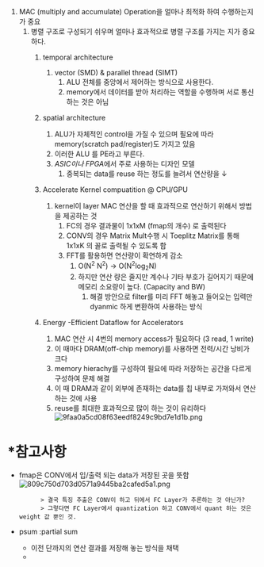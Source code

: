 1.  MAC (multiply and accumulate) Operation을 얼마나 최적화 하여 수행하는지가 중요
    1.  병렬 구조로 구성되기 쉬우며 얼마나 효과적으로 병렬 구조를 가지는 지가 중요하다.
        1.  temporal architecture
            1.  vector (SMD) & parallel thread (SIMT)
                1.  ALU 전체를 중앙에서 제어하는 방식으로 사용한다.
                2.  memory에서 데이터를 받아 처리하는 역할을 수행하며 서로 통신하는 것은 아님
                
        2.  spatial architecture
            1.  ALU가 자체적인 control을 가질 수 있으며 필요에 따라 memory(scratch pad/register)도 가지고 있음
            2.  이러한 ALU 를 PE라고 부른다.
            3.  *ASIC이나 FPGA*에서 주로 사용하는 디자인 모델
                1.  중복되는 data를 reuse 하는 정도를 늘려서 연산량을 ↓
        3.  Accelerate Kernel compuatition @ CPU/GPU
            1.  kernel이 layer MAC 연산을 할 때 효과적으로 연산하기 위해서 방법을 제공하는 것
                1.  FC의 경우 결과물이 1x1xM (fmap의 개수) 로 출력된다
                2.  CONV의 경우 Matrix Mult수행 시 Toeplitz Matrix를 통해 1x1xK 의 꼴로 출력될 수 있도록 함
                3.  FFT를 활용하면 연산량이 확연하게 감소
                    1.  O(N<sup>2</sup> N<sup>2</sup>) → O(N<sup>2</sup>log<sub>2</sub>N)
                    2.  하지만 연산 량은 줄지만 계수나 기타 부호가 길어지기 때문에 메모리 소요량이 높다. (Capacity and BW)
                        1.  해결 방안으로 filter를 미리 FFT 해놓고 들어오는 입력만 dyanmic 하게 변환하여 사용하는 방식
        4.  Energy -Efficient Dataflow for Accelerators
            
            1.  MAC 연산 시 4번의 memory access가 필요하다 (3 read, 1 write)
            2.  이 때마다 DRAM(off-chip memory)를 사용하면 전력/시간 낭비가 크다
            3.  memory hierachy를 구성하여 필요에 따라 저장하는 공간을 다르게 구성하여 문제 해결
            4.  이 때 DRAM과 같이 외부에 존재하는 data를 칩 내부로 가져와서 연산하는 것에 사용
            5.  reuse를 최대한 효과적으로 많이 하는 것이 유리하다  
                ![9faa0a5cd08f63eedf8249c9bd7e1d1b.png](../../_resources/9faa0a5cd08f63eedf8249c9bd7e1d1b.png)
				
# *참고사항
- fmap은 CONV에서 입/출력 되는 data가 저장된 곳을 뜻함  
                ![809c750d703d0571a9445ba2cafed5a1.png](../../_resources/809c750d703d0571a9445ba2cafed5a1.png)
            
            > 결국 특징 추출은 CONV이 하고 뒤에서 FC Layer가 추론하는 것 아닌가?  
            > 그렇다면 FC Layer에서 quantization 하고 CONV에서 quant 하는 것은 weight 값 뿐인 것.
			
- psum :partial sum
	- 이전 단까지의 연산 결과를 저장해 놓는 방식을 채택
	- 